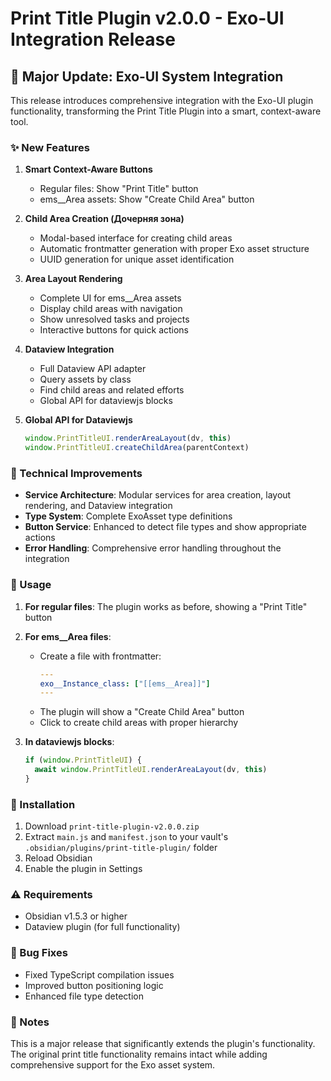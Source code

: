 # Print Title Plugin v2.0.0 - Exo-UI Integration Release

## 🎉 Major Update: Exo-UI System Integration

This release introduces comprehensive integration with the Exo-UI plugin functionality, transforming the Print Title Plugin into a smart, context-aware tool.

### ✨ New Features

1. **Smart Context-Aware Buttons**
   - Regular files: Show "Print Title" button
   - ems__Area assets: Show "Create Child Area" button

2. **Child Area Creation (Дочерняя зона)**
   - Modal-based interface for creating child areas
   - Automatic frontmatter generation with proper Exo asset structure
   - UUID generation for unique asset identification

3. **Area Layout Rendering**
   - Complete UI for ems__Area assets
   - Display child areas with navigation
   - Show unresolved tasks and projects
   - Interactive buttons for quick actions

4. **Dataview Integration**
   - Full Dataview API adapter
   - Query assets by class
   - Find child areas and related efforts
   - Global API for dataviewjs blocks

5. **Global API for Dataviewjs**
   ```javascript
   window.PrintTitleUI.renderAreaLayout(dv, this)
   window.PrintTitleUI.createChildArea(parentContext)
   ```

### 🔧 Technical Improvements

- **Service Architecture**: Modular services for area creation, layout rendering, and Dataview integration
- **Type System**: Complete ExoAsset type definitions
- **Button Service**: Enhanced to detect file types and show appropriate actions
- **Error Handling**: Comprehensive error handling throughout the integration

### 📝 Usage

1. **For regular files**: The plugin works as before, showing a "Print Title" button

2. **For ems__Area files**: 
   - Create a file with frontmatter:
     ```yaml
     ---
     exo__Instance_class: ["[[ems__Area]]"]
     ---
     ```
   - The plugin will show a "Create Child Area" button
   - Click to create child areas with proper hierarchy

3. **In dataviewjs blocks**:
   ```javascript
   if (window.PrintTitleUI) {
     await window.PrintTitleUI.renderAreaLayout(dv, this)
   }
   ```

### 🚀 Installation

1. Download `print-title-plugin-v2.0.0.zip`
2. Extract `main.js` and `manifest.json` to your vault's `.obsidian/plugins/print-title-plugin/` folder
3. Reload Obsidian
4. Enable the plugin in Settings

### ⚠️ Requirements

- Obsidian v1.5.3 or higher
- Dataview plugin (for full functionality)

### 🐛 Bug Fixes

- Fixed TypeScript compilation issues
- Improved button positioning logic
- Enhanced file type detection

### 📌 Notes

This is a major release that significantly extends the plugin's functionality. The original print title functionality remains intact while adding comprehensive support for the Exo asset system.